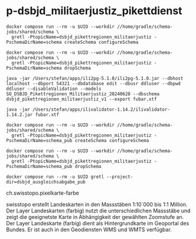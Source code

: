 # p-dsbjd_militaerjustiz_pikettdienst

```
docker compose run --rm -u $UID --workdir //home/gradle/schema-jobs/shared/schema \
  gretl -PtopicName=dsbjd_pikettregionen_militaerjustiz -PschemaDirName=schema createSchema configureSchema
```

```
docker compose run --rm -u $UID --workdir //home/gradle/schema-jobs/shared/schema \
  gretl -PtopicName=dsbjd_pikettregionen_militaerjustiz -PschemaDirName=schema dropSchema
```

```
java -jar /Users/stefan/apps/ili2pg-5.1.0/ili2pg-5.1.0.jar --dbhost localhost --dbport 54321 --dbdatabase edit --dbusr ddluser --dbpwd ddluser --disableValidation --models SO_DSBJD_Pikettregionen_Militaerjustiz_20240628 --dbschema dsbjd_pikettregionen_militaerjustiz_v1 --export fubar.xtf
```

```
java -jar /Users/stefan/apps/ilivalidator-1.14.2/ilivalidator-1.14.2.jar fubar.xtf
```



```
docker compose run --rm -u $UID --workdir //home/gradle/schema-jobs/shared/schema \
  gretl -PtopicName=dsbjd_pikettregionen_militaerjustiz -PschemaDirName=schema_pub createSchema configureSchema
```

```
docker compose run --rm -u $UID --workdir //home/gradle/schema-jobs/shared/schema \
  gretl -PtopicName=dsbjd_pikettregionen_militaerjustiz -PschemaDirName=schema_pub dropSchema
```

```
docker compose run --rm -u $UID gretl --project-dir=dsbjd_ausgleichsabgabe_pub
```


ch.swisstopo.pixelkarte-farbe

swisstopo erstellt Landeskarten in den Massstäben 1:10`000 bis 1:1 Million. Der Layer Landeskarten (farbig) nutzt die unterschiedlichen Massstäbe und zeigt die geeignetste Karte in Abhängigkeit der gewählten Zoomstufe an. Der Layer Landeskarte (farbig) dient als Hintergrundkarte im Geoportal des Bundes. Er ist auch in den Geodiensten WMS und WMTS verfügbar.